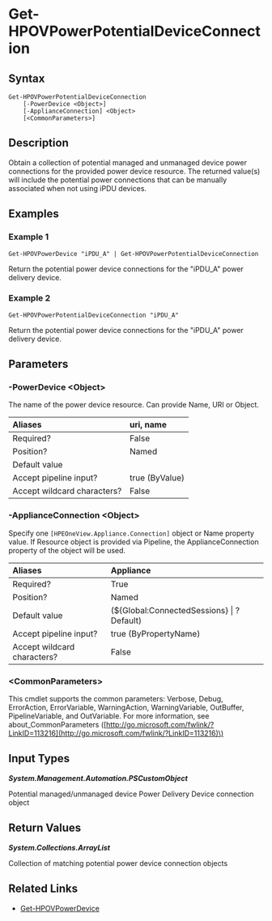 ﻿---
description: Retrieve power device (mPDU/Rack PDU) potential connections.
---

# Get-HPOVPowerPotentialDeviceConnection

## Syntax

```text
Get-HPOVPowerPotentialDeviceConnection
    [-PowerDevice <Object>]
    [-ApplianceConnection] <Object>
    [<CommonParameters>]
```

## Description

Obtain a collection of potential managed and unmanaged device power connections for the provided power device resource.  The returned value(s) will include the potential power connections that can be manually associated when not using iPDU devices.

## Examples

###  Example 1 

```text
Get-HPOVPowerDevice "iPDU_A" | Get-HPOVPowerPotentialDeviceConnection
```

Return the potential power device connections for the "iPDU_A" power delivery device.

###  Example 2 

```text
Get-HPOVPowerPotentialDeviceConnection "iPDU_A"
```

Return the potential power device connections for the "iPDU_A" power delivery device.

## Parameters

### -PowerDevice &lt;Object&gt;

The name of the power device resource.  Can provide Name, URI or Object.

| Aliases | uri, name |
| :--- | :--- |
| Required? | False |
| Position? | Named |
| Default value |  |
| Accept pipeline input? | true (ByValue) |
| Accept wildcard characters? | False |

### -ApplianceConnection &lt;Object&gt;

Specify one `[HPEOneView.Appliance.Connection]` object or Name property value. If Resource object is provided via Pipeline, the ApplianceConnection property of the object will be used.

| Aliases | Appliance |
| :--- | :--- |
| Required? | True |
| Position? | Named |
| Default value | (${Global:ConnectedSessions} &vert; ? Default) |
| Accept pipeline input? | true (ByPropertyName) |
| Accept wildcard characters? | False |

### &lt;CommonParameters&gt;

This cmdlet supports the common parameters: Verbose, Debug, ErrorAction, ErrorVariable, WarningAction, WarningVariable, OutBuffer, PipelineVariable, and OutVariable. For more information, see about\_CommonParameters \([http://go.microsoft.com/fwlink/?LinkID=113216](http://go.microsoft.com/fwlink/?LinkID=113216)\)

## Input Types

_**System.Management.Automation.PSCustomObject**_

Potential managed/unmanaged device Power Delivery Device connection object

## Return Values

_**System.Collections.ArrayList**_

Collection of matching potential power device connection objects

## Related Links

* [Get-HPOVPowerDevice](get-hpovpowerdevice.md)
